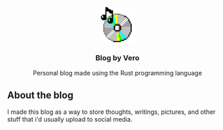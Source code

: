 <div align="center">
  <a href="https://naviheylisten.is-a.dev">
    <img src="assets/music-cd.png" alt="music cd" width="80" height="80">
  </a>
  <h3>Blog by Vero</h3>
  <p>Personal blog made using the Rust programming language</p>
</div>

## About the blog
I made this blog as a way to store thoughts, writings, pictures, and other stuff that i'd usually upload to social media.